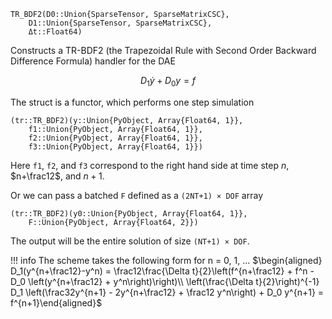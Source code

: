 ```
TR_BDF2(D0::Union{SparseTensor, SparseMatrixCSC}, 
    D1::Union{SparseTensor, SparseMatrixCSC}, 
    Δt::Float64)
```

Constructs a TR-BDF2 (the Trapezoidal Rule with Second Order Backward Difference Formula) handler for  the DAE 

$$
D_1 \dot y + D_0 y = f
$$

The struct is a functor, which performs one step simulation 

```
(tr::TR_BDF2)(y::Union{PyObject, Array{Float64, 1}}, 
    f1::Union{PyObject, Array{Float64, 1}}, 
    f2::Union{PyObject, Array{Float64, 1}}, 
    f3::Union{PyObject, Array{Float64, 1}})
```

Here `f1`, `f2`, and `f3` correspond to the right hand side at time step $n$, $n+\frac12$, and $n+1$.

Or we can pass a batched `F` defined as a `(2NT+1) × DOF` array

```
(tr::TR_BDF2)(y0::Union{PyObject, Array{Float64, 1}}, 
    F::Union{PyObject, Array{Float64, 2}})
```

The output will be the entire solution of size `(NT+1) × DOF`.

!!! info
    The scheme takes the following form for n = 0, 1, ... $\begin{aligned} D_1(y^{n+\frac12}-y^n) = \frac12\frac{\Delta t}{2}\left(f^{n+\frac12} + f^n - D_0 \left(y^{n+\frac12} + y^n\right)\right)\\ \left(\frac{\Delta t}{2}\right)^{-1} D_1 \left(\frac32y^{n+1} - 2y^{n+\frac12} + \frac12 y^n\right) + D_0 y^{n+1} = f^{n+1}\end{aligned}$

